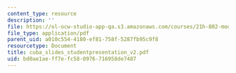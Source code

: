 ```yaml
---
content_type: resource
description: ''
file: https://ol-ocw-studio-app-qa.s3.amazonaws.com/courses/21h-802-modern-latin-america-1808-present-revolution-dictatorship-democracy-spring-2005/bd0ae1aeff7efc580976716958de7487_cuba_slides_studentpresentation_v2.pdf
file_type: application/pdf
parent_uid: a010c554-4180-ef81-758f-5287fb95c9f8
resourcetype: Document
title: cuba_slides_studentpresentation_v2.pdf
uid: bd0ae1ae-ff7e-fc58-0976-716958de7487
---
```


